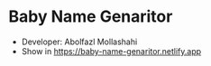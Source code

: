 # Baby Name Genaritor

- Developer: Abolfazl Mollashahi
- Show in https://baby-name-genaritor.netlify.app

